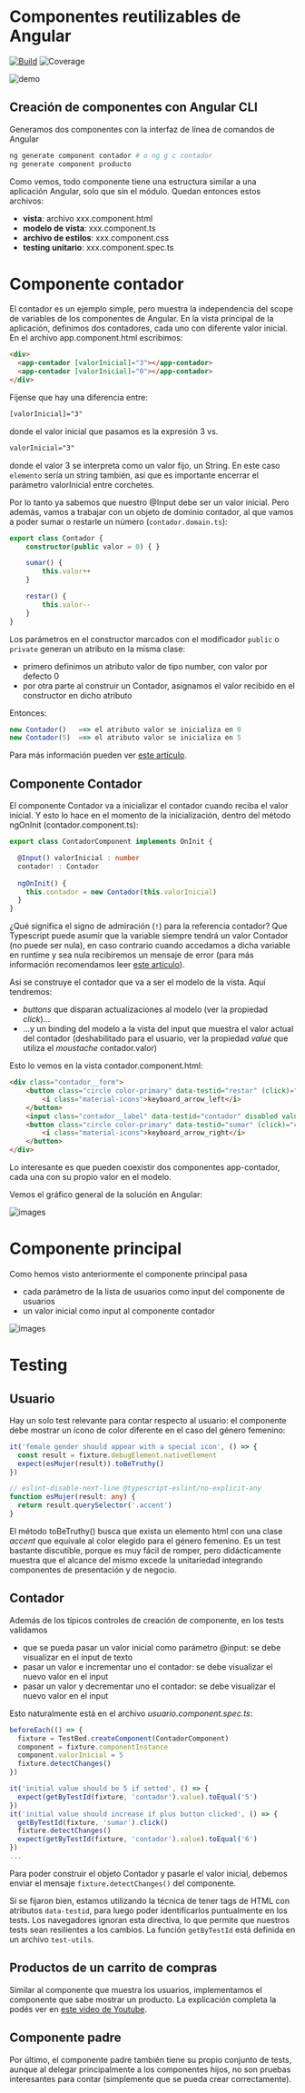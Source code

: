 # Componentes reutilizables de Angular

[![Build](https://github.com/uqbar-project/eg-componentes-angular/actions/workflows/build.yml/badge.svg)](https://github.com/uqbar-project/eg-componentes-angular/actions/workflows/build.yml) ![Coverage](./badges/eg-componentes-angular/coverage.svg)

![demo](./images/demo2024.gif)

## Creación de componentes con Angular CLI

Generamos dos componentes con la interfaz de línea de comandos de Angular

```bash
ng generate component contador # o ng g c contador
ng generate component producto
```

Como vemos, todo componente tiene una estructura similar a una aplicación Angular, solo que sin el módulo. Quedan entonces estos archivos:

- **vista**: archivo xxx.component.html
- **modelo de vista**: xxx.component.ts
- **archivo de estilos**: xxx.component.css
- **testing unitario**: xxx.component.spec.ts


# Componente contador

El contador es un ejemplo simple, pero muestra la independencia del scope de variables de los componentes de Angular. En la vista principal de la aplicación, definimos dos contadores, cada uno con diferente valor inicial. En el archivo app.component.html escribimos:

```html
<div>
  <app-contador [valorInicial]="3"></app-contador>
  <app-contador [valorInicial]="0"></app-contador>
</div>
```

Fíjense que hay una diferencia entre:

```html
[valorInicial]="3"
```

donde el valor inicial que pasamos es la expresión 3 vs.

```html
valorInicial="3"
```

donde el valor 3 se interpreta como un valor fijo, un String. En este caso `elemento` sería un string también, así que es importante encerrar el parámetro valorInicial entre corchetes.

Por lo tanto ya sabemos que nuestro @Input debe ser un valor inicial. Pero además, vamos a trabajar con un objeto de dominio contador, al que vamos a poder sumar o restarle un número (`contador.domain.ts`):

```typescript
export class Contador {
    constructor(public valor = 0) { }

    sumar() {
        this.valor++
    }

    restar() {
        this.valor--
    }
}
```

Los parámetros en el constructor marcados con el modificador `public` o `private` generan un atributo en la misma clase:

- primero definimos un atributo valor de tipo number, con valor por defecto 0
- por otra parte al construir un Contador, asignamos el valor recibido en el constructor en dicho atributo

Entonces:

```ts
new Contador()   ==> el atributo valor se inicializa en 0
new Contador(5)  ==> el atributo valor se inicializa en 5
```

Para más información pueden ver [este artículo](https://kendaleiv.com/typescript-constructor-assignment-public-and-private-keywords/).

## Componente Contador

El componente Contador va a inicializar el contador cuando reciba el valor inicial. Y esto lo hace en el momento de la inicialización, dentro del método ngOnInit (contador.component.ts):

```typescript
export class ContadorComponent implements OnInit {

  @Input() valorInicial : number
  contador! : Contador
  
  ngOnInit() {
    this.contador = new Contador(this.valorInicial)
  }
}
```

¿Qué significa el signo de admiración (`!`) para la referencia contador? Que Typescript puede asumir que la variable siempre tendrá un valor Contador (no puede ser nula), en caso contrario cuando accedamos a dicha variable en runtime y sea nula recibiremos un mensaje de error (para más información recomendamos leer [este artículo](https://stackoverflow.com/questions/66843040/what-is-the-equivalent-of-late-lazy-lateinit-in-typescript)).

Así se construye el contador que va a ser el modelo de la vista. Aquí tendremos:

- _buttons_ que disparan actualizaciones al modelo (ver la propiedad _click_)...
- ...y un binding del modelo a la vista del input que muestra el valor actual del contador (deshabilitado para el usuario, ver la propiedad _value_ que utiliza el _moustache_ contador.valor)

Esto lo vemos en la vista contador.component.html:

```html
<div class="contador__form">
    <button class="circle color-primary" data-testid="restar" (click)="contador.restar()">
        <i class="material-icons">keyboard_arrow_left</i>
    </button>
    <input class="contador__label" data-testid="contador" disabled value={{contador.valor}}/>
    <button class="circle color-primary" data-testid="sumar" (click)="contador.sumar()">
        <i class="material-icons">keyboard_arrow_right</i>
    </button>
</div>
```

Lo interesante es que pueden coexistir dos componentes app-contador, cada una con su propio valor en el modelo.

Vemos el gráfico general de la solución en Angular:

![images](images/ArquitecturaContador.png)

# Componente principal

Como hemos visto anteriormente el componente principal pasa

- cada parámetro de la lista de usuarios como input del componente de usuarios
- un valor inicial como input al componente contador

![images](images/ArquitecturaComponentesReutilizables.png)

# Testing

## Usuario

Hay un solo test relevante para contar respecto al usuario: el componente debe mostrar un ícono de color diferente en el caso del género femenino:

```typescript
it('female gender should appear with a special icon', () => {
  const result = fixture.debugElement.nativeElement
  expect(esMujer(result)).toBeTruthy()
})

// eslint-disable-next-line @typescript-eslint/no-explicit-any
function esMujer(result: any) {
  return result.querySelector('.accent')
}
```

El método toBeTruthy() busca que exista un elemento html con una clase _accent_ que equivale al color elegido para el género femenino. Es un test bastante discutible, porque es muy fácil de romper, pero didácticamente muestra que el alcance del mismo excede la unitariedad integrando componentes de presentación y de negocio.

## Contador

Además de los típicos controles de creación de componente, en los tests validamos

- que se pueda pasar un valor inicial como parámetro @input: se debe visualizar en el input de texto
- pasar un valor e incrementar uno el contador: se debe visualizar el nuevo valor en el input
- pasar un valor y decrementar uno el contador: se debe visualizar el nuevo valor en el input

Esto naturalmente está en el archivo _usuario.component.spec.ts_:

```typescript
beforeEach(() => {
  fixture = TestBed.createComponent(ContadorComponent)
  component = fixture.componentInstance
  component.valorInicial = 5
  fixture.detectChanges()
})

it('initial value should be 5 if setted', () => {
  expect(getByTestId(fixture, 'contador').value).toEqual('5')
})
it('initial value should increase if plus button clicked', () => {
  getByTestId(fixture, 'sumar').click()
  fixture.detectChanges()
  expect(getByTestId(fixture, 'contador').value).toEqual('6')
})
...
```

Para poder construir el objeto Contador y pasarle el valor inicial, debemos enviar el mensaje `fixture.detectChanges()` del componente. 

Si se fijaron bien, estamos utilizando la técnica de tener tags de HTML con atributos `data-testid`, para luego poder identificarlos puntualmente en los tests. Los navegadores ignoran esta directiva, lo que permite que nuestros tests sean resilientes a los cambios. La función `getByTestId` está definida en un archivo `test-utils`.

## Productos de un carrito de compras

Similar al componente que muestra los usuarios, implementamos el componente que sabe mostrar un producto. La explicación completa la podés ver en [este video de Youtube](https://youtu.be/WIQvggovnY4).

## Componente padre

Por último, el componente padre también tiene su propio conjunto de tests, aunque al delegar principalmente a los componentes hijos, no son pruebas interesantes para contar (simplemente que se pueda crear correctamente).
